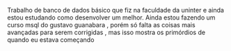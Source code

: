 Trabalho de banco de dados básico que fiz na faculdade da uninter e ainda estou estudando como desenvolver um melhor.
Ainda estou fazendo um curso msql do gustavo guanabara , porém só falta as coisas mais avançadas para serem corrigidas , mas isso mostra os primórdios de quando eu estava começando
